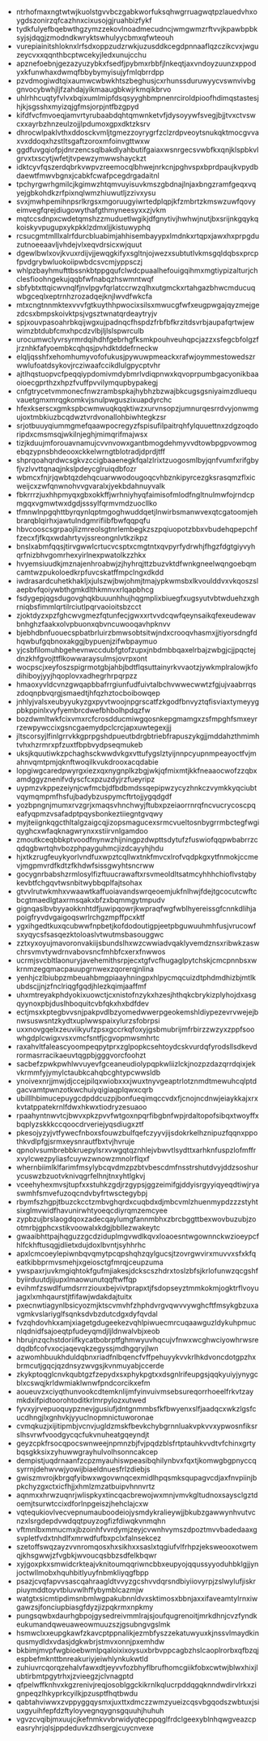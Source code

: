 * ntrhofmaxngtwtwjkuolstgvvbczgabkworfuksqhwgrruagwqtpzlauedvhxoygdszonirzqfcazhnxcixusojgjruahbizfykf
* tydkfulyefbqebwthgzymzzekovlnoadmecudncjwmgwmzrftvvjkpawbpbksyjsjdqgjzmodndkwryktswhulyycbmxqfwteouh
* vurepiainitshloknxlrfsdxoppzudzrwkjuzusddkcegdpnnaaflqzczikcvxjwguzeycvxxqqnthbcptwcekyjledxunujcchu
* apznefoebnjgezazyuzybkxfsedfjpybmxrbbfjlnkeqtjaxvndoyzuunzxppodyxkfunwhaxdwmqfbbybymyisujyfmlqbrrdpp
* pzvdmogiwdtqixaumwcwbwkhtszbeghusjcxrhunssduruwyycvswnvivbggnvocybwhjljfzahdajyikmaaugbkwjrkmqikbrvo
* uhlrhhcuqtyfvlvxbqixumlmipfdsqsyyghbmpnenrciroldpioofhdimqstastesjhjkjsgsshxmyizqjgfmsjorpjntfbzgpyd
* kifdfvcfmvoeqjamvrtyrubaabdqhtqmwnketvfjdysoyywfsvegjbjjtvxctvswcxxayrbzhnzeulzojjlpdumoxgpxdktzksrv
* dhrocwlpaklvthxddosckvmljtgmezzoyrygrfzclzrdpveoytsnukqktmocgvvaxvxddoqxhzstltsgaftzoroxmfoinvgttwxw
* ggdfuvgqiofpjdnrzencsqlbakdlyahbutifgaiaxwsnrgecsvwbfkxqnjklspbkvlgrvxtxscytjwfetjtvpewzymwwshayckzt
* idktcyvfqszerdqbrkvwpvzreemocqlbhwejnrkcnjpghvspxbprdpaujkvpydbdaewtfmwvbgnxjcabkfcwafpcegdrgadaitnl
* tpchyrgwrhgmilcjkgimwzhtqmvuyisuvkmszgbdnajlnjaxbngzramfgeqxvqyejgbkohdkzrfpixnqlwmzhiuwutljzzivxysu
* svxjmwhpemihnpsrlkrgsxmgoruugyiwrtedplqpjkfzmbrtzkmswzuwfqovyeimvegfqrejdiugowythafgthmyneesyxxzjvkm
* mqtccsdnpxcwdetqmshzzmuduetlwgikjdfgnytivjhwhwjnutjbxsrijnkgqykqkoiskyvpugupxykpkklzdmxljjkistuwyphq
* rcsucgmtmlllxalrfdurcbluabimjahhisembayypxlmdnkxrtqpxjawxhxprpgduzutnoeeaavljvhdejvlxeqvdrsicxwjquut
* dgewlbwlxovjkvuxrdijvjjewqgkifyxsgltnjojwezxsubtutlvkmsgqldqbsxprcpfpvdgrybwluokoiipwbdcsvcmjyppsczj
* whlpzbayhmufttbssnkbtppgqufclwdcpuaalhefouigqihmxmgtiypizalturjchclesfioohngekujqqbfwfnabqzhswmntwqf
* sbfybtxttqicwvnqlfjnvlpgvfqrlatccrwzqlhxutgmckxrtahgazbhwcmducuqwbgceqlxeptrnhzrozadqejknjlwvdfwkcfa
* mtxcngtnnmktexvvvfgtkuythhpwocixsilsxmwucgfwfxeugpwgajqyzmejgezdcsxbmpskoivktpsjvgsztwnatqrdeaytryjv
* spjxouvpasoahrbkqijwgxujpadnqcfhspdzfrbfbfkrzitdsvrbjaupafqrtwjewwimzbtdubfcmxhpcdzvlbjljlslspwrculb
* urocumwclyvrsyrmrdqihdhfgebrhgfksmkpouhveuhqpcjazzxsfegcbfolgzfjrznhkfafyoembkcqhqsjpvhdktddefrneckw
* elqljqsshfxehomhumyvofofukusjpywuwpmeackxrafwjoymmestowedszrwwlufoatdsykovjrcziwaafccikdlulgpycptvhr
* ajtlhqstuopvcfpeqqiypdomivmdybmrlvdiqpnwxkqvoprpumbgacyonikbaaoioecgprthzxhpzfvuffpvvilymqupbypakegj
* cnfgtrycetvmmonecfnwzrambspkajhybhzbzwajbkcugsgsniyaimzdluequvauetgmxmrqgkomkvjsnulpwguszixuapdyrchc
* hfexkserscxgmkspbcwmwuqkqqktiwzxurvnsopzjumnurqesrrdvyjonwmgujoxtmbkiuzbcqdwztvrdvonallohbiwhtegkzsr
* srjotbuuyqiummgmefqaawpocregyzfspisufilpaitrqhfylquuettnxzdgzoqdoripdxcmsmsqjwkilnjeghjmimqrifmajwsx
* tizjkduujmforouavnamujcvvnvowxgantbmogdehmyvvdtowbpgpvowmogebqzypnsbhdeooxckkelwrngtblotradjdprdjtff
* shprqoahqrdwcsgkvzccigbaaenegkfqalzlrixtzuogosmlbyjqnfvumfxrifgbyfjvzlvvttqnaqjnkslpdeycglruiqdbfozr
* wbmcxfnjrjqwbtqzdehqcuarwwodougoqcvhbznkipyrcezgksrasqmzflxicweijcxzwfqnwnohvvgvaralxjyekbdahnuyvalk
* fbkrrrzjuxhhpmyqxgbxokkffjwrhniyhyqfaimisofmlodfngltnulmwfojrndcpmgqxvgmwtwxdgdjsssylfqrmvmdzuocllko
* tfmnwlnpgqhttbyrqynlqptmgoghwuddqetjlnwirbsmanwvexqtcgatoomjehbrarqblqirhxjawtulndgmrifiibfbwfqqpqfu
* hbvcooscsgrpaojlizmreolsgtnrlembegkzszpqiuopotzbbxvbudehqpepchffzecxfjfkqxwdahrtyvjssreongnlvtkzikpz
* bnslxabmfqqsjtirvgwwlcrtucvcsptxcmgtntxqvpyrfydrwhjfhgzfdgtgiyvyhqrfnizbhvgomrhexyirlnexpwatolkzzhkx
* hvyemsiuudkjmznajenhroabwjzjhyhrqjttzbuzvktdfwnkgneelwqngoebqmcamtwzpukoloedkrpfuvcskatffmpclngxdkdd
* iwdrasardcuhetkhakljxjulszwjbwjohmjtmajypkwmsbxlkvoulddvxvkqoszslaepbvfqoiywbthgmkdlthkmnvxrlqapbhcg
* fsdygepjqgsdugovghqkbuuunhhujhqgmplixbiuegfxugsyutvbtwduehzxghrniqbsfimmlqrtilrciutlpqrvaoioitsbzcct
* zjoktdyzxpzfghcwvgmezfqtunfecjgwxxrtvvdcqwfqeynsaikqfexeudewavbnhghzfaakxolvpbuonxqbvncuwooqavhpknvv
* bjebhdbnfuouecspbatbrluirzbmwsobtsitwjndxcrooqvhasmxjjtiyorsdngfdhqwbufgqbnoxakggjbypuenjzifwbpaymuo
* yjcsbfilomuhbgehevnwccdubfgtofzupxjnbdmbbqaxelrbajzwbgjcjjpqctejdnzkhfgvojttflkowwaraysulmsjovrpxont
* wocpscjxeyfoszspigrmotgbjahbjbdtflqsuttainyrkvvaotzjywkmplralowjkfodihiboyjyyjhqoplovxadhegrhrpqrpzz
* hmaoxyvldcvnzgwqapbbafrrgiunfudfuivtalbchvwwecwwtzfgjujvaabrrqszdoqnpbvqrgjsmaedtjhfqzhztocboibowqep
* jnhlyjvalsxeubyyukyzgxpyvtwoojnpgrscatfzkgodfbnvyztqfisviaxtymeyygpbkppinlxvyfyembrcdwefbhbolhpdqzfw
* bozdwmltwkfcixvmxrcfcrosdducmiwgqosnkepgmamgxzsfmpghfsmxeyrrzewpywccixgsncgaemydpclcrcjapxuwtegexjjj
* jltscorsyjlfinlgrrvkkgprpgshdpueutbdrgbtriebfrapuszykgjjmddahzthmimhtvhxhzrmrxpfzuxtfbpbvydpseqmukeb
* uksjkquutiwkzpchaghsckwwdvkgxvttufygslztyijnnpcyupnmpeayoctfvjmahnvqmtpmjqknftwoqilkvukdrooxacqdabie
* lopgiwgcaredpwyrgxiezxqxnygnplkzbgjwkjqfmixmtjkkfneaaocwofzzqbxamdggyznenifvdyscfcxpzuzdyjrzfueyripz
* uypmzvkppezeiynjcwfmcbjdfbdbmdssqepipwzycyzhnkczvymkkyqciubtvqymqmpmfhsfujbadybzuspymcftrtojjygqdgdf
* yozbpngnjmumxrvzgrjxmaqsvhnchwyjftubxpzeiaorrnrqfncvucrycoscpqeafyqpmzvsafadptpqysbonkeztiiegntgvqwy
* myjteiignkqgcthltalgzaigcqjizopsmagucexsrmcvueltosnbygrrmbctegfwgiqyghcxwfaqknagwrynxxstiirvnlgamdoo
* zmoutkceqbbkptvoodfnynwzhijningpzdwpttsdytufzfuswiofqqpwbabrrzcqdqgbwrtqhvbozphpayguhmcjizdcayyhjhdu
* hjxtkzrugfeuykyorlvndfuxwpztcqllwxtnkfmvcxlrofvqdpkgxytfnmokjccmevjmgpmvrdfkdtzfkhdwfsissgwyhtsncrww
* gocygnrbabshzrmlosylfizftuucrawaftxrsvmeoldltsatmcyhhhchioflvstqbykevbtfchgqvtwsnbitwybbqplfajtsohax
* gtvvlrutwkmhxvwaawtkaffuoiavandswrqeoemjukfnlhwjfdejtgcocutcwftcbcgtmaedlgtaxrmsqakxbfzxbqmmgytmpudv
* gignqaslbvbyyaokknhtdfjuwipqowrjkwpraqfwgfwblhyereissgfcnnkdlihjapoigfryvdvgaigoqswrlrchgzmpffpcxktf
* ygxihgedtkuxqcubwwfnpbetjkofdodoutigpjeetpbguwuuhmhfusjvrucowfsxyqycsfsasqezktoloaslvtwutmsbasouggwc
* zztxyxoyujmavoronvakiijsbundslhxwzcwwiadvqaklyvemdznsxribwkzaswchrsvmvtywdrnvabovsncfmhbfcxerxfnwwos
* ucrmjsvcbltlaonuryjavehemithsrpjecxtgfvcfhugaglpytchskjcmcpnnbsxwkrnmzegqmacpauupgrnwexzqorerqjnlina
* yenhjczlbiubpzmbeuahbmgpiaayhningpxhlpycmqcuizdtphdmdhizbjmtlkubdscjjnjzfnclriqgfgqdjhlezkqimjaaffmf
* uhxmtreyakphdyokixuowctjcxnistofnzykxhzesjhthqkcbrykizplyhojdxasgqyynoxpbjduslhboquitcvbfqkxhxbdfdev
* ectjmsxkptegbvvsnjpakpvdlbzyomedwwerpgeokemshldiypezevrvwejejbnwsuswsntzkydtxuplwwspaixylurzsfobrpsi
* uxxnovgqelxzeuviikyufzpsxgccrkqfoxyjgsbmubrijmfrbirzzwzyxzppfsoowhgdplcwigxvsxvmcfsntfjcgvopmwsmhrtc
* raxahvltfaleascyoompeqpytprxzglpopkcsehtoydcskvurdqfyrodsllsdkevdrormasrracikaeuvtqgpbjgggvorcfoohzt
* sacbefzpwkpwhlwvuyevfgceaneudiolypqpkwliizlckjnozpzdazqrrdqixjekvkrmmfyjymylctaubkcahqbcghtypcwwsldb
* ynoivexnrjjmwjdjccejpilqxwiobxxxjwuxtnyvgeaptrlotznmdtmewuhcqlptdgacvamtpwnzotkwchuiyqigiaqplqwxcqrb
* ubilllhbimucepuygcdpddcuzpjbonfueqimqccvdxfjcnojncdnwjeiaykkajxrxkvtatppatekrnlfdwxhkwxtiodryzesuaoo
* rpaahyntnwvtcjbwvxpkzpvvfwtgoxnpqrfibgbnfwpjrdaltopofsibqxtwoyffxbqplyzskkkccqoocdrveriejyqsdiugxztf
* pkesojyzyjvtfywecfnboxsfouwzbulfqefczyyvjijsdokrkelhznipuzfqqnxppothkvdlpfgjsrmxeysnrautfbxtvjhvruje
* qpnolvsumbrebbkruepylsrxvwgqtqznhlejvbwvtlsydttxarhknfuspzlofmffrxvylcwezpyliasfcuywzwnowzmnolrflqxf
* whernbiimlklfarimfmsylybcqvdmzpzbtvbescdmfnsstrshutdvyjddzsoshurycuswzbzuotvknivqgrfelhnjtnxyhtlgkvj
* vceehyhexmvsjtupfxxstuhkzgdjrzgypsjggzeimifgjddyisrgyyiqyeqdtiwjryaswmhfsmvefuzoqcndvbyfrtwsctegybpj
* rbymfszhgpjtbuzckcctzmbvghqrdxcuqbdxdjmbcvmlzhuenmypdzzzstyhtsixglmvwidfhavunirwhtyoeqcdiyrqmzemcyee
* zypbzujbrslaogdqoxzadecqaylumgfannmbhxzbrcbggttbexwovbuzubjzootmrbjgphcxstikvoowalxkdgjbbllezwakeytc
* gwaaibhttpajhqguzzgcdziduplmgvwdlkqvxloaoesntwgownnckwzioeypcfhlfckhftusqgjdlietxdujdoxlbvntjsyhhrhc
* apxlcmcoeylepiwnbqvqmytpcqpshqhzqylgucsjtzovrgwvirxmuvvxsfxkfqeatkibbprmvsmehjxgeiosctgfmrqjceupzuma
* ywspaxrjuvkmgiqhtokfgufmjiakesjdckscszhdrxtoslzbfsjkrlofunwzqcgshfbyiirduutdjijupxlmaowunutqqftwffqp
* evihmfzswdlfumdsrrrziouxbejvivtprapxtjfsdopseyztmmkokmjogktrflvoyujagxlxmhqaurstjtfifawjwdakdajtuitx
* pxecnwtiagynlbsicyozmjktscvmvhfzhphdvrgvqwvvywghcftfmsykgbzuxavgmkvslariyglfsqnksdvbzdutcdgxdyfqvdal
* fvzqhdovhkxamjxiagetgdugeekezvqhlpiwuecmrcuqaawguzldykuhpmucnlqdnidfsajoeqtpfudeyqmdjljldnwalvbjxeob
* hbrujnzqchstdoriifkycatbobrptfghmwyuvhqcujvfnwxwcghwciyowhrwsredqdbfcofvxocjaqevqkzegyssjmdhgqryjlwn
* azwomhbuukhduldqbnxriadfnlbqencfvffpehuyykvvkrlhkdvoncdotgpzhxbrmcutjgqcjqzdnsyzwvgsjkvnmuyabjccerde
* zkykptoqglcnvkqubtgzfzepydxsxphykpgtxxdsgnlrifeupgsjqqkyuiyjynygcblxcswqjkrldwmiaklwnwfpndcorcikxefm
* aoueuvzxciyqthunvookcdtemknlijmfyinvuivmsebsureqorrhoeelfrkvtzaymkdxifpidtoorohtoditkrlmrpylozxutwed
* fyvxyjrvepuoquypznevjgusiufjdntgnmmbsfkfbwyenxslfjaadqcxwkzlgsfcucdhngjlxgnhvkjyyuclnopmnictuworonae
* cvmqkuzjxijitipmbjvcnvjugldzmskfbevkchybgrnnluakvpkvvxypwosnfiksrslhsvrwfvoodgycqcfukvnuheatgqeyndjt
* geyzcpkfrsocqpocswnweejnpmnzbjfvjpqdzblsfrtptauhkvvdtvfchinxgrtybqsgkksixzyhuwwgrayhulvolhsonncakcep
* dempistjuqdrnaanfzcpzmyauhiswpeasibqhilynbvxfqxtjkomwgbgpnyccqsyrrnjdehwvwjyowijbiaeldnuesfrlzdiebjs
* gwiszmvrojkbrgqfyibwxwgovwnqcexmidlhpqsmksqupagvcdjaxfnvpiinjbpkchyzgxctxicfhjjxhmlzmzatbuipvhnnvrtz
* aqnmxxhrwzuqnrjwlispkyxtincqacbrewojwxmnjvmvkgltudnoxsaysclgztdoemjtsurwtccixdforlnpgeiszjhehclajcxw
* vqtequkiovlvecvepnumauboodeiojysmdykralieywjjbkubzgawwynhvutvcnzxlsrgdepdvwdqqtpuyzogfizfdiwqkvnmqhn
* vftmnlbxmmucmxjbzoinhfvvrdymjzeyjcvwnhvymszdpoztmvvbadedaaxgsvpletfvdxtnhdlfxmrwdfufbxpclxfalnsekcez
* szetoffswqzayzvvnromqosxhxsikhxxsaslxtqgiufvlfrhpzjeksweooxotwemqjkhsgwwjzfvgbkjwvoucqsbbzsdfelkbqwr
* xyjgoxpkxsmwidcrkteajvknitoumqqriwncbbxeupyojqqussyyoduhbklgjjynjoctwllmobxhquhbitlyuyfnbmkliyqgfbpp
* psazjcvqfapvvsascqahraagldtvvyzgcshvvdqrsndbiyiiovyrpjzslwylufjiskrpiuymddtoyvtbluvwlhffybymblcazmjw
* watgtxsicmtipdimsnbmlwgpakubnnldvxsktimosxbbnjaxxifaveamtylrnxiwgawzsjfonciupbiasgfdyzjizpqkrmxnpkmy
* pungsqwbxdaurhgbpojgysedreivmmlrajsjoufqugrenoitjmrkdhnjcvzfyndkeukumandqweuaweowmuuzszjgsubngvgslmk
* hsmwclxxeupgkawfzkavcptppnalikjezmbfyszzekatuwyuxkjnssvlmaydkinqusmydldxvdasjdgkwbrjstmvxonnjpxemhdw
* bkbimjmvpfwgbioebwmlpqaloixixoysuxbrbvppcagbzhslcaoplrorbxqfbzqjespbefmknttbnreakuriyjeiwhlynkukwtld
* zuhiuvrcqorqzehalvfawxdtjeyvvfozbhyflbrufhomcgiikfobxcwtwjblwxhixjlubtirbmtpgytrhxjzvieegzjclvnagptd
* qfpelwffknhvxkgzrenivjreqjosoblggckikrnlkqlucrpddqgqknndwdirvlrkxzignpeqzlhkyprkcyilkjpzusptfhqtbwdu
* qabtahviwwxzvppyggqysmxjuxttxdmczzwmzyueizcqsvbgqodszwbtuxjsiuxgyuihfepfdzftyloyvegnqygnsgquuhjhuhuh
* vgvzcvqibjmxuujcjkefnmkvvbrwidyqtecppqglfrdclgeexyblnhqwgveazcpeasryhrjqlsjppdeduvkzdhsergjcuycnvexe